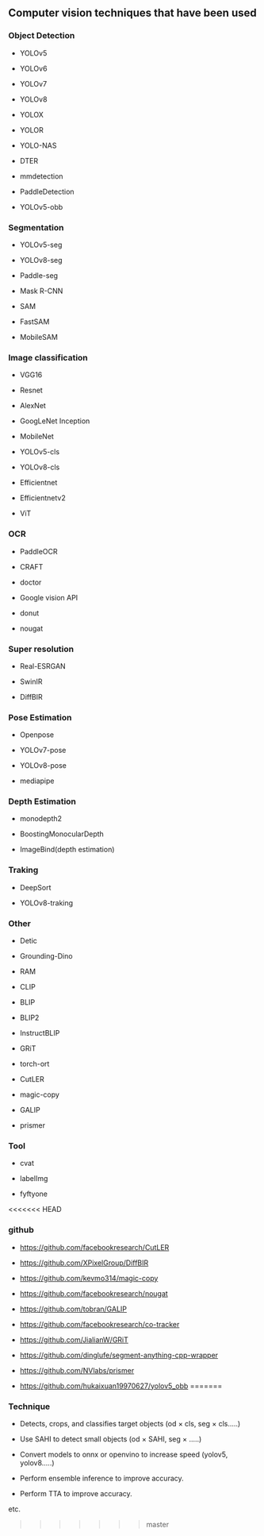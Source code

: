 ## Computer vision techniques that have been used


### Object Detection

- YOLOv5

- YOLOv6

- YOLOv7

- YOLOv8

- YOLOX

- YOLOR

- YOLO-NAS

- DTER

- mmdetection

- PaddleDetection

- YOLOv5-obb


### Segmentation 

- YOLOv5-seg

- YOLOv8-seg 

- Paddle-seg

- Mask R-CNN

- SAM

- FastSAM

- MobileSAM



### Image classification

- VGG16

- Resnet

- AlexNet

- GoogLeNet Inception

- MobileNet

- YOLOv5-cls

- YOLOv8-cls

- Efficientnet

- Efficientnetv2

- ViT


### OCR

- PaddleOCR

- CRAFT

- doctor

- Google vision API

- donut

- nougat


### Super resolution

- Real-ESRGAN

- SwinIR

- DiffBIR


### Pose Estimation

- Openpose

- YOLOv7-pose

- YOLOv8-pose

- mediapipe



### Depth Estimation

- monodepth2

- BoostingMonocularDepth

- ImageBind(depth estimation)

### Traking


- DeepSort

- YOLOv8-traking


### Other

- Detic

- Grounding-Dino

- RAM

- CLIP

- BLIP

- BLIP2

- InstructBLIP

- GRiT

- torch-ort

- CutLER

- magic-copy

- GALIP

- prismer


### Tool

- cvat

- labelImg

- fyftyone


<<<<<<< HEAD

### github



- https://github.com/facebookresearch/CutLER

- https://github.com/XPixelGroup/DiffBIR

- https://github.com/kevmo314/magic-copy

- https://github.com/facebookresearch/nougat

- https://github.com/tobran/GALIP


- https://github.com/facebookresearch/co-tracker

- https://github.com/JialianW/GRiT

- https://github.com/dinglufe/segment-anything-cpp-wrapper


- https://github.com/NVlabs/prismer


- https://github.com/hukaixuan19970627/yolov5_obb
=======
### Technique

- Detects, crops, and classifies target objects (od × cls, seg × cls.....)

- Use SAHI to detect small objects (od × SAHI, seg × .....)

- Convert models to onnx or openvino to increase speed (yolov5, yolov8.....)

- Perform ensemble inference to improve accuracy.

- Perform TTA to improve accuracy.

etc.
>>>>>>> master
